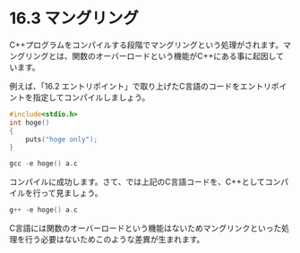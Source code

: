 # 16.3 マングリング

C++プログラムをコンパイルする段階でマングリングという処理がされます。マングリングとは、関数のオーバーロードという機能がC++にある事に起因しています。

例えば、「16.2 エントリポイント」で取り上げたC言語のコードをエントリポイントを指定してコンパイルしましょう。
```cpp
#include<stdio.h>
int hoge()
{
	puts("hoge only");
}
```
```cpp
gcc -e hoge() a.c
```
コンパイルに成功します。さて、では上記のC言語コードを、C++としてコンパイルを行って見ましょう。
```cpp
g++ -e hoge() a.c
```
C言語には関数のオーバーロードという機能はないためマングリンクといった処理を行う必要はないためこのような差異が生まれます。